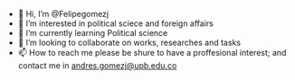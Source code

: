 - 👋 Hi, I’m @Felipegomezj
- 👀 I’m interested in political sciece and foreign affairs
- 🌱 I’m currently learning Political science
- 💞️ I’m looking to collaborate on works, researches and tasks 
- 📫 How to reach me please be shure to have a proffesional interest; and contact me in andres.gomezj@upb.edu.co

<!---
Felipegomezj/Felipegomezj is a ✨ special ✨ repository because its `README.md` (this file) appears on your GitHub profile.
You can click the Preview link to take a look at your changes.
--->
